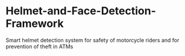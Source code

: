 # Helmet-and-Face-Detection-Framework
Smart helmet detection system for safety of motorcycle riders and for prevention of theft in ATMs
